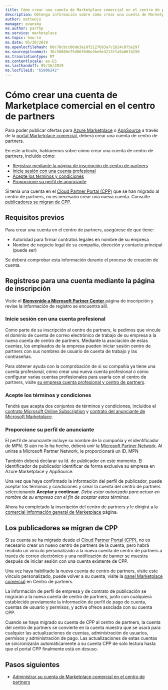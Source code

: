 ```yaml
---
title: Cómo crear una cuenta de Marketplace comercial en el centro de partners
description: Obtenga información sobre cómo crear una cuenta de Marketplace comercial en el centro de partners.
author: mattwojo
manager: evansma
ms.author: parthp
ms.service: marketplace
ms.topic: how-to
ms.date: 05/30/2019
ms.openlocfilehash: b0c78cbcc06de3a18f2127693a7c1b24c075e297
ms.sourcegitcommit: 36c50860e75d86f0d0e2be9e3213ffa9a06f4150
ms.translationtype: MT
ms.contentlocale: es-ES
ms.lasthandoff: 05/16/2019
ms.locfileid: "65806242"
---
```

# <a name="how-to-create-a-commercial-marketplace-account-in-partner-center"></a>Cómo crear una cuenta de Marketplace comercial en el centro de partners

Para poder publicar ofertas para [Azure Marketplace](https://azuremarketplace.microsoft.com/) o [AppSource](https://appsource.microsoft.com/) a través de la [portal Marketplace comercial](https://partner.microsoft.com/dashboard/commercial-marketplace/offers), deberá crear una cuenta de centro de partners.  

En este artículo, hablaremos sobre cómo crear una cuenta de centro de partners, incluido cómo: 

- [Registrar mediante la página de inscripción de centro de partners](#register-for-an-account-using-the-enrollment-page)
- [Inicie sesión con una cuenta profesional](#sign-in-with-a-work-account)
- [Acepte los términos y condiciones](#agree-to-terms-and-conditions) 
- [Proporcione su perfil de anunciante](#provide-your-publisher-profile)

Si tenía una cuenta en el [Cloud Partner Portal (CPP)](https://cloudpartner.azure.com) que se han migrado al centro de partners, no es necesario crear una nueva cuenta. Consulte [publicadores se migran de CPP](#publishers-migrated-from-cpp). 

## <a name="prerequisites"></a>Requisitos previos

Para crear una cuenta en el centro de partners, asegúrese de que tiene:

- Autoridad para firmar contratos legales en nombre de su empresa
- Nombre de negocio legal de su compañía, dirección y contacto principal (puede ser)

Se deberá comprobar esta información durante el proceso de creación de cuenta.

## <a name="register-for-an-account-using-the-enrollment-page"></a>Regístrese para una cuenta mediante la página de inscripción 

Visite el [ **Bienvenido a Microsoft Partner Center** ](https://partner.microsoft.com/dashboard/account/v3/enrollment/introduction/azureisv) página de inscripción y revise la información de registro se encuentra allí.

### <a name="sign-in-with-a-work-account"></a>Inicie sesión con una cuenta profesional

Como parte de su inscripción al centro de partners, le pedimos que vincule el dominio de cuenta de correo electrónico de trabajo de su empresa a la nueva cuenta de centro de partners. Mediante la asociación de estas cuentas, los empleados de la empresa pueden iniciar sesión centro de partners con sus nombres de usuario de cuenta de trabajo y las contraseñas.

Para obtener ayuda con la comprobación de si su compañía ya tiene una cuenta profesional, cómo crear una nueva cuenta profesional o cómo configurar varias cuentas profesionales para usarla con el centro de partners, visite [su empresa cuenta profesional y centro de partners](./company-work-accounts.md). 

### <a name="agree-to-terms-and-conditions"></a>Acepte los términos y condiciones

Tendrá que acepta dos conjuntos de términos y condiciones, incluidos el [contrato Microsoft Online Subscription](https://go.microsoft.com/fwlink/?LinkId=870457) y [contrato del anunciante de Microsoft Marketplace](https://go.microsoft.com/fwlink/?linkid=843476).


### <a name="provide-your-publisher-profile"></a>Proporcione su perfil de anunciante

El perfil de anunciante incluye su nombre de la compañía y el identificador de MPN. Si aún no lo ha hecho, deberá unir la [Microsoft Partner Network](https://partner.microsoft.com/commercial). Al unirse a Microsoft Partner Network, le proporcionará un ID. MPN 

También deberá declarar su Id. de publicador en este momento. El identificador de publicador identificar de forma exclusiva su empresa en Azure Marketplace y AppSource. 

Una vez que haya confirmado la información del perfil de publicador, puede aceptar los términos y condiciones y crear la cuenta del centro de partners seleccionando **Aceptar y continuar**. *Debe estar autorizado para actuar en nombre de su empresa con el fin de aceptar estos términos.*

Ahora ha completado la inscripción del centro de partners y le dirigirá a la [comercial información general de Marketplace](./commercial-marketplace-overview.md) página.


## <a name="publishers-migrated-from-cpp"></a>Los publicadores se migran de CPP

Si su cuenta se ha migrado desde el [Cloud Partner Portal (CPP)](https://cloudpartner.azure.com), no es necesario crear un nuevo centro de partners de la cuenta, pero habrá recibido un vínculo personalizado a la nueva cuenta de centro de partners a través de correo electrónico y una notificación de banner se muestra después de iniciar sesión con una cuenta existente de CPP.

Una vez haya habilitado la nueva cuenta de centro de partners, visite este vínculo personalizado, puede volver a su cuenta, visite la [panel Marketplace comercial](https://partner.microsoft.com/dashboard/commercial-marketplace/) en Centro de partners.

La información de perfil de empresa y de contrato de publicación se migrarán a la nueva cuenta de centro de partners, junto con cualquiera establecido previamente la información de perfil de pago de cuenta, cuentas de usuario y permisos, y activa ofrece asociada con su cuenta CPP. 

Cuando se haya migrado su cuenta de CPP al centro de partners, la cuenta del centro de partners se convierte en la cuenta maestra que se usará para cualquier las actualizaciones de cuentas, administración de usuarios, permisos y administración de pago. Las actualizaciones de estas cuentas se sincronizarán automáticamente a su cuenta CPP de solo lectura hasta que el portal CPP finalmente está en desuso. 

## <a name="next-steps"></a>Pasos siguientes

- [Administrar su cuenta de Marketplace comercial en el centro de partners](./manage-account.md) 
